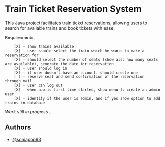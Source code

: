 
# Train Ticket Reservation System

This Java project facilitates train ticket reservations, allowing users to search for available trains and book tickets with ease.

Requirements:

        [X] - show trains available
		[X] - user should select the train which he wants to make a reservation for
		[X] - should select the number of seats (show also how many seats are available), generate the date for reservation
        [X] - user should log in
        [X] - if user doesn't have an account, should create one
		[ ] - reserve seat and send confirmation of the reservation through mail
		[X] - user can log out
		[X] - when app is first time started, show menu to create an admin user
		[X] - identify if the user is admin, and if yes show option to add trains in database


*Work still in progress ...*

## Authors

- [@soniapop93](https://github.com/soniapop93)

